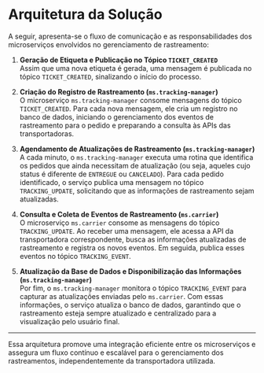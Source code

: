 # Arquitetura da Solução

A seguir, apresenta-se o fluxo de comunicação e as responsabilidades dos microserviços envolvidos no gerenciamento de rastreamento:

1. **Geração de Etiqueta e Publicação no Tópico `TICKET_CREATED`**  
   Assim que uma nova etiqueta é gerada, uma mensagem é publicada no tópico `TICKET_CREATED`, sinalizando o início do processo.

2. **Criação do Registro de Rastreamento (`ms.tracking-manager`)**  
   O microserviço `ms.tracking-manager` consome mensagens do tópico `TICKET_CREATED`. Para cada nova mensagem, ele cria um registro no banco de dados, iniciando o gerenciamento dos eventos de rastreamento para o pedido e preparando a consulta às APIs das transportadoras.

3. **Agendamento de Atualizações de Rastreamento (`ms.tracking-manager`)**  
   A cada minuto, o `ms.tracking-manager` executa uma rotina que identifica os pedidos que ainda necessitam de atualização (ou seja, aqueles cujo status é diferente de `ENTREGUE` ou `CANCELADO`). Para cada pedido identificado, o serviço publica uma mensagem no tópico `TRACKING_UPDATE`, solicitando que as informações de rastreamento sejam atualizadas.

4. **Consulta e Coleta de Eventos de Rastreamento (`ms.carrier`)**  
   O microserviço `ms.carrier` consome as mensagens do tópico `TRACKING_UPDATE`. Ao receber uma mensagem, ele acessa a API da transportadora correspondente, busca as informações atualizadas de rastreamento e registra os novos eventos. Em seguida, publica esses eventos no tópico `TRACKING_EVENT`.

5. **Atualização da Base de Dados e Disponibilização das Informações (`ms.tracking-manager`)**  
   Por fim, o `ms.tracking-manager` monitora o tópico `TRACKING_EVENT` para capturar as atualizações enviadas pelo `ms.carrier`. Com essas informações, o serviço atualiza o banco de dados, garantindo que o rastreamento esteja sempre atualizado e centralizado para a visualização pelo usuário final.

---

Essa arquitetura promove uma integração eficiente entre os microserviços e assegura um fluxo contínuo e escalável para o gerenciamento dos rastreamentos, independentemente da transportadora utilizada.
